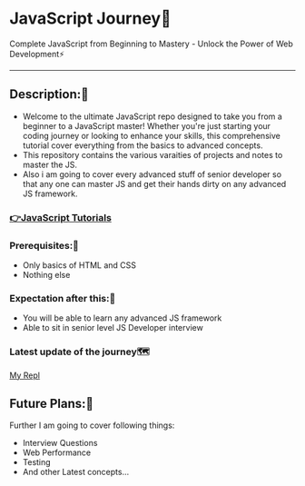 # JavaScript Journey🚀
Complete JavaScript from Beginning to Mastery - Unlock the Power of Web Development⚡
<hr>

## Description:📝
- Welcome to the ultimate JavaScript repo designed to take you from a beginner to a JavaScript master! Whether you're just starting your coding journey or looking to enhance your skills, this comprehensive tutorial cover everything from the basics to advanced concepts.
- This repository contains the various varaities of projects and notes to master the JS.
- Also i am going to cover every advanced stuff of senior developer so that any one can master JS and get their hands dirty on any advanced JS framework.

### <a href="https://github.com/HNSharma-07/JavaScript-Tutorials">👉JavaScript Tutorials</a>

### Prerequisites:📍
- Only basics of HTML and CSS
- Nothing else

### Expectation after this:🥇
- You will be able to learn any advanced JS framework
- Able to sit in senior level JS Developer interview

### Latest update of the journey🗺️
<a href="https://replit.com/@CodeWithHarsh?path=folder/JS%20Mastery">My Repl</a>

## Future Plans:🎯
Further I am going to cover following things: 
- Interview Questions
- Web Performance
- Testing
- And other Latest concepts...
